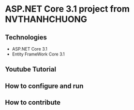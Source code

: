 # ASP.NET Core 3.1 project from NVTHANHCHUONG
## Technologies
- ASP.NET Core 3.1
- Entity FrameWork Core 3.1
## Youtube Tutorial
## How to configure and run
## How to contribute